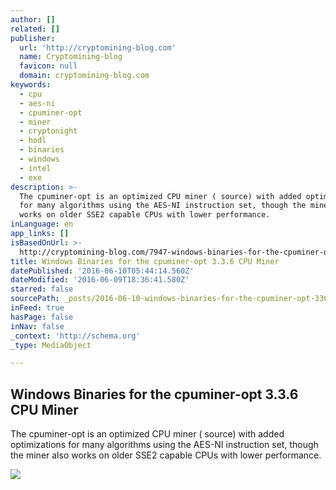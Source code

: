 ```yaml
---
author: []
related: []
publisher:
  url: 'http://cryptomining-blog.com'
  name: Cryptomining-blog
  favicon: null
  domain: cryptomining-blog.com
keywords:
  - cpu
  - aes-ni
  - cpuminer-opt
  - miner
  - cryptonight
  - hodl
  - binaries
  - windows
  - intel
  - exe
description: >-
  The cpuminer-opt is an optimized CPU miner ( source) with added optimizations
  for many algorithms using the AES-NI instruction set, though the miner also
  works on older SSE2 capable CPUs with lower performance.
inLanguage: en
app_links: []
isBasedOnUrl: >-
  http://cryptomining-blog.com/7947-windows-binaries-for-the-cpuminer-opt-3-3-6-cpu-miner/
title: Windows Binaries for the cpuminer-opt 3.3.6 CPU Miner
datePublished: '2016-06-10T05:44:14.560Z'
dateModified: '2016-06-09T18:36:41.580Z'
starred: false
sourcePath: _posts/2016-06-10-windows-binaries-for-the-cpuminer-opt-336-cpu-miner.md
inFeed: true
hasPage: false
inNav: false
_context: 'http://schema.org'
_type: MediaObject

---
```

<article style=""><h1>Windows Binaries for the cpuminer-opt 3.3.6 CPU Miner</h1><p>The cpuminer-opt is an optimized CPU miner ( source) with added optimizations for many algorithms using the AES-NI instruction set, though the miner also works on older SSE2 capable CPUs with lower performance.</p><img src="http://cryptomining-blog.com/wp-content/uploads/2016/06/cpuminer-opt-3-3-6-windows-580x293.jpg" /></article>